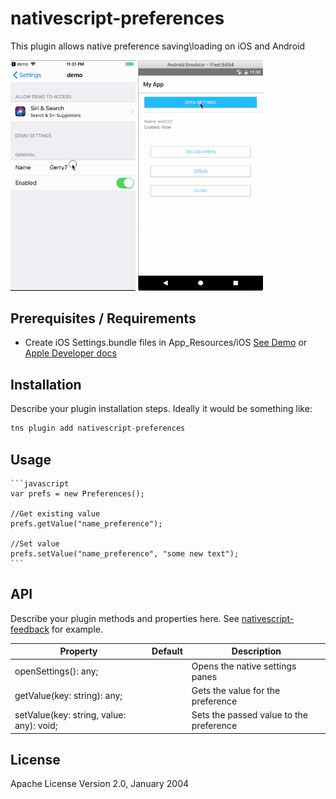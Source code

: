 # nativescript-preferences

This plugin allows native preference saving\loading on iOS and Android

<img src="/images/ios-sample.gif" alt="iOS Sample" style="max-width: 200px;"/>
<img src="/images/android-sample.gif" alt="Android Sample" style="max-width: 200px;"/>

## Prerequisites / Requirements

* Create iOS Settings.bundle files in App_Resources/iOS [See Demo](https://github.com/sitefinitysteve/nativescript-preferences/tree/master/demo/app/App_Resources/iOS/Settings.bundle)
or [Apple Developer docs](https://developer.apple.com/library/content/documentation/Cocoa/Conceptual/UserDefaults/Preferences/Preferences.html)

## Installation

Describe your plugin installation steps. Ideally it would be something like:

```javascript
tns plugin add nativescript-preferences
```

## Usage 

	```javascript
    var prefs = new Preferences();

    //Get existing value
    prefs.getValue("name_preference");

    //Set value
    prefs.setValue("name_preference", "some new text");
    ```

## API

Describe your plugin methods and properties here. See [nativescript-feedback](https://github.com/EddyVerbruggen/nativescript-feedback) for example.
    
| Property | Default | Description |
| --- | --- | --- |
| openSettings(): any; |  | Opens the native settings panes |
| getValue(key: string): any; |  | Gets the value for the preference |
| setValue(key: string, value: any): void; |  | Sets the passed value to the preference |
    
## License

Apache License Version 2.0, January 2004
